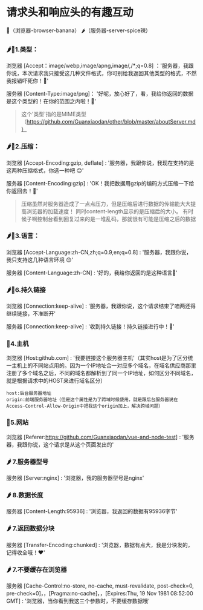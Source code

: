 # 请求头和响应头的有趣互动
🍌（浏览器-browser-banana）
🌶（服务器-server-spice辣）

### 🌶🍌1.类型：
浏览器 [Accept：image/webp,image/apng,image/*,*/*;q=0.8] ：'服务器，我跟你说，本次请求我只接受这几种文件格式，你可别给我返回其他类型的格式，不然我报错吓死你！😤'

服务器 [Content-Type:image/png]： '好呢，放心好了，看，我给你返回的数据是这个类型的！在你的范围之内啦！🌹'

> 这个'类型'指的是MIME类型（https://github.com/Guanxiaodan/other/blob/master/aboutServer.md）


### 🌶🍌2.压缩：
浏览器 [Accept-Encoding:gzip, deflate] : '服务器，我跟你说，我现在支持的是这两种压缩格式，你选一种吧 😊'

服务器 [Content-Encoding:gzip] : 'OK！我把数据用gzip的编码方式压缩一下给你返回去！🌹'

> 压缩虽然对服务器造成了一点点压力，但是压缩后进行数据的传输能大大提高浏览器的加载速度！
同时content-length显示的是压缩后的大小。
有时候子啊控制台看到回复过来的是一堆乱码，那就很有可能是压缩之后的数据

### 🌶🍌3.语言：
浏览器 [Accept-Language:zh-CN,zh;q=0.9,en;q=0.8] : '服务器，我跟你说，我只支持这几种语言环境 😊'

服务器 [Content-Language:zh-CN] : '好的，我给你返回的是这种语言🌹'

### 🌶🍌6.持久链接
浏览器 [Connection:keep-alive] : '服务器，我跟你说，这个请求结束了咱两还得继续链接，不准断开'

服务器 [Connection:keep-alive] : '收到持久链接！持久链接进行中！🌹'


### 🍌4.主机
浏览器 [Host:github.com] : '我要链接这个服务器主机'（其实host是为了区分统一主机上的不同站点用的。因为一个IP地址合一对应多个域名，在域名供应商那里注册了多个域名之后，不同的域名都解析到了同一个IP地址，如何区分不同域名，就是根据请求中的HOST来进行域名区分）
```angular2html
host:后台服务器地址
origin:前端服务器地址（但是这个属性是为了跨域时候使用，就是跟后台服务器说在Access-Control-Allow-Origin中把我这个origin加上，解决跨域问题）
```

### 🍌5.网站
浏览器 [Referer:https://github.com/Guanxiaodan/vue-and-node-test] : '服务器，我跟你说，这个请求是从这个页面发出的'


### 🌶 7.服务器型号
服务器 [Server:nginx] : '浏览器，我的服务器型号是nginx'

### 🌶 8.数据长度
服务器 [Content-Length:95936] : '浏览器，我返回的数据有95936字节'


### 🌶 7.返回数据分块
服务器 [Transfer-Encoding:chunked] : '浏览器，数据有点大，我是分块发的，记得收全哦！❤️'

### 🌶 7.不要缓存在浏览器
服务器 [Cache-Control:no-store, no-cache, must-revalidate, post-check=0, pre-check=0]，，[Pragma:no-cache]，，[Expires:Thu, 19 Nov 1981 08:52:00 GMT]  : '浏览器，当你看到我这三个参数时，不要缓存数据哦️'

